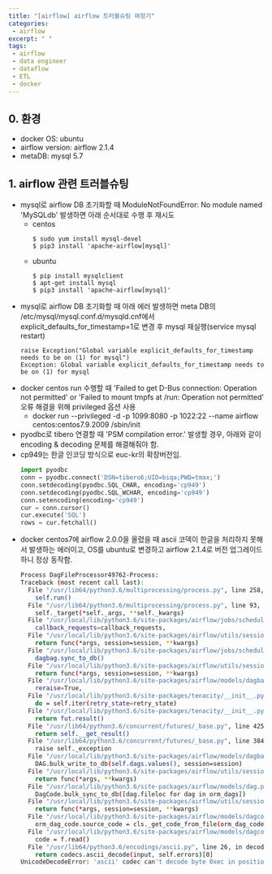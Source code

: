 ```yaml
---
title: "[airflow] airflow 트러블슈팅 여정기"
categories:
 - airflow
excerpt: " "
tags:
 - airflow
 - data engineer
 - dataflow
 - ETL
 - docker
---
```

## 0. 환경
- docker OS: ubuntu
- airflow version: airflow 2.1.4
- metaDB: mysql 5.7
## 1. airflow 관련 트러블슈팅
- mysql로 airflow DB 초기화할 때 ModuleNotFoundError: No module named 'MySQLdb' 발생하면 아래 순서대로 수행 후 재시도
  - centos
    ```
    $ sudo yum install mysql-devel
    $ pip3 install 'apache-airflow[mysql]'
    ```
  - ubuntu
    ```
    $ pip install mysqlclient
    $ apt-get install mysql
    $ pip3 install 'apache-airflow[mysql]'
    ```
- mysql로 airflow DB 초기화할 때 아래 에러 발생하면 meta DB의 /etc/mysql/mysql.conf.d/mysqld.cnf에서 explicit_defaults_for_timestamp=1로 변경 후 mysql 재실행(service mysql restart)
    ```
    raise Exception("Global variable explicit_defaults_for_timestamp needs to be on (1) for mysql")
    Exception: Global variable explicit_defaults_for_timestamp needs to be on (1) for mysql 
    ```
- docker centos run 수행할 때 'Failed to get D-Bus connection: Operation not permitted' or 'Failed to mount tmpfs at /run: Operation not permitted' 오류 해결을 위해 privileged 옵션 사용
  - docker run --privileged -d -p 1099:8080 -p 1022:22 --name airflow centos:centos7.9.2009 /sbin/init  
- pyodbc로 tibero 연결할 때 'PSM compilation error.' 발생할 경우, 아래와 같이 encoding & decoding 문제를 해결해줘야 함.
- cp949는 한글 인코딩 방식으로 euc-kr의 확장버전임.
  ```python
  import pyodbc  
  conn = pyodbc.connect('DSN=tibero6;UID=biqa;PWD=tmax;')  
  conn.setdecoding(pyodbc.SQL_CHAR, encoding='cp949')  
  conn.setdecoding(pyodbc.SQL_WCHAR, encoding='cp949')  
  conn.setencoding(encoding='cp949')  
  cur = conn.cursor()  
  cur.execute('SQL')  
  rows = cur.fetchall()
  ```
- docker centos7에 airflow 2.0.0을 올렸을 때 ascii 코덱이 한글을 처리하지 못해서 발생하는 에러이고, OS를 ubuntu로 변경하고 airflow 2.1.4로 버전 업그레이드 하니 정상 동작함.
  ```bash
  Process DagFileProcessor49762-Process:
  Traceback (most recent call last):
    File "/usr/lib64/python3.6/multiprocessing/process.py", line 258, in _bootstrap
      self.run()
    File "/usr/lib64/python3.6/multiprocessing/process.py", line 93, in run
      self._target(*self._args, **self._kwargs)
    File "/usr/local/lib/python3.6/site-packages/airflow/jobs/scheduler_job.py", line 186, in _run_file_processor
      callback_requests=callback_requests,
    File "/usr/local/lib/python3.6/site-packages/airflow/utils/session.py", line 65, in wrapper
      return func(*args, session=session, **kwargs)
    File "/usr/local/lib/python3.6/site-packages/airflow/jobs/scheduler_job.py", line 648, in process_file
      dagbag.sync_to_db()
    File "/usr/local/lib/python3.6/site-packages/airflow/utils/session.py", line 65, in wrapper
      return func(*args, session=session, **kwargs)
    File "/usr/local/lib/python3.6/site-packages/airflow/models/dagbag.py", line 549, in sync_to_db
      reraise=True,
    File "/usr/local/lib/python3.6/site-packages/tenacity/__init__.py", line 390, in __iter__
      do = self.iter(retry_state=retry_state)
    File "/usr/local/lib/python3.6/site-packages/tenacity/__init__.py", line 356, in iter
      return fut.result()
    File "/usr/lib64/python3.6/concurrent/futures/_base.py", line 425, in result
      return self.__get_result()
    File "/usr/lib64/python3.6/concurrent/futures/_base.py", line 384, in __get_result
      raise self._exception
    File "/usr/local/lib/python3.6/site-packages/airflow/models/dagbag.py", line 560, in sync_to_db
      DAG.bulk_write_to_db(self.dags.values(), session=session)
    File "/usr/local/lib/python3.6/site-packages/airflow/utils/session.py", line 62, in wrapper
      return func(*args, **kwargs)
    File "/usr/local/lib/python3.6/site-packages/airflow/models/dag.py", line 1900, in bulk_write_to_db
      DagCode.bulk_sync_to_db([dag.fileloc for dag in orm_dags])
    File "/usr/local/lib/python3.6/site-packages/airflow/utils/session.py", line 65, in wrapper
      return func(*args, session=session, **kwargs)
    File "/usr/local/lib/python3.6/site-packages/airflow/models/dagcode.py", line 122, in bulk_sync_to_db
      orm_dag_code.source_code = cls._get_code_from_file(orm_dag_code.fileloc)
    File "/usr/local/lib/python3.6/site-packages/airflow/models/dagcode.py", line 175, in _get_code_from_file
      code = f.read()
    File "/usr/lib64/python3.6/encodings/ascii.py", line 26, in decode
      return codecs.ascii_decode(input, self.errors)[0]
  UnicodeDecodeError: 'ascii' codec can't decode byte 0xec in position 370: ordinal not in range(128)
  ```



